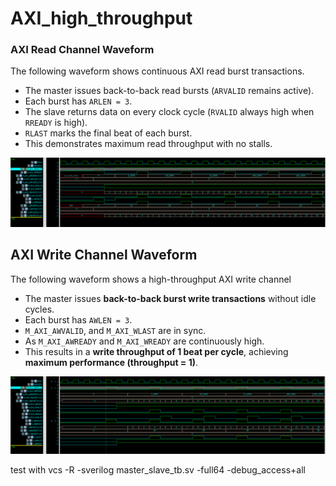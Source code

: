 # AXI_high_throughput

### AXI Read Channel Waveform

The following waveform shows continuous AXI read burst transactions.

- The master issues back-to-back read bursts (`ARVALID` remains active).
- Each burst has `ARLEN = 3`.
- The slave returns data on every clock cycle (`RVALID` always high when `RREADY` is high).
- `RLAST` marks the final beat of each burst.
- This demonstrates maximum read throughput with no stalls.

![AXI Read Channel waveform](./img/read_channel.png)

## AXI Write Channel Waveform

The following waveform shows a high-throughput AXI write channel 

- The master issues **back-to-back burst write transactions** without idle cycles.
- Each burst has `AWLEN = 3`.
- `M_AXI_AWVALID`, and `M_AXI_WLAST` are in sync.
- As `M_AXI_AWREADY` and `M_AXI_WREADY` are continuously high.
- This results in a **write throughput of 1 beat per cycle**, achieving **maximum performance (throughput = 1)**.

![AXI Write Channel waveform](./img/write_channel.png)


test with  vcs -R -sverilog master_slave_tb.sv -full64 -debug_access+all
